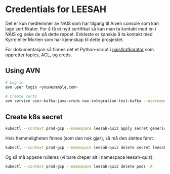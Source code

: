# Credentials for LEESAH

Det er kun medlemmer av NAIS som har tilgang til Aiven console som kan lage sertifikater.
For å få et nytt sertifikat så kan man ta kontakt med en i NAIS og peke de på dette repoet.
Enkleste er kanskje å ta kontakt med Kyrre eller Morten som har kjennskap til dette prosjektet.

For dokumentasjon så finnes det et Python-script i [nais/kafkarator](https://github.com/nais/kafkarator/blob/master/scripts/leesah_quiz_creds.py) som oppretter topics, ACL, og creds.

## Using AVN

```bash
# Log in
avn user login <you@example.com>

# Create certs
avn service user-kafka-java-creds nav-integration-test-kafka --username leesah-quiz-master -d .
```

## Create k8s secret

```bash
kubectl --context prod-gcp --namespace leesah-quiz apply secret generic leesah-certs --from-file=keystore.p12=client.keystore.p12 --from-file=truststore.jks=client.truststore.jks
```

Hvis hemmeligheten finnes (som den nok gjør), så må den slettes først.

```bash
kubectl --context prod-gcp --namespace leesah-quiz delete secret leesah-certs
```

Og så må appene rulleres (vi bare dreper alt i namespace leesah-quiz).

```bash
kubectl --context prod-gcp --namespace leesah-quiz delete pods -A
```
